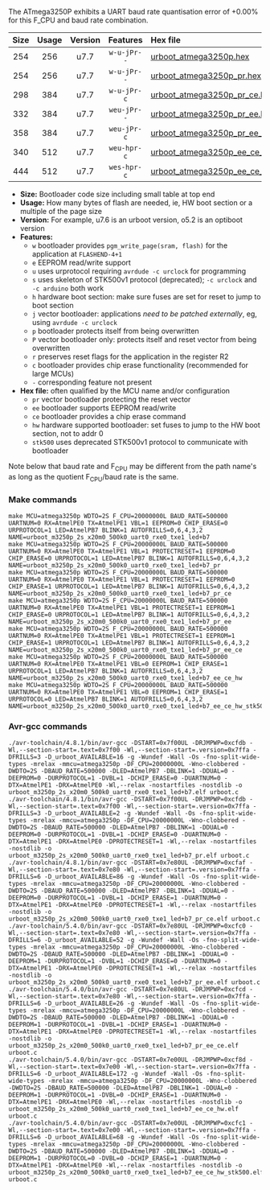 The ATmega3250P exhibits a UART baud rate quantisation error of +0.00% for this F_CPU and baud rate combination.

|Size|Usage|Version|Features|Hex file|
|:-:|:-:|:-:|:-:|:--|
|254|256|u7.7|`w-u-jPr--`|[urboot_atmega3250p.hex](https://raw.githubusercontent.com/stefanrueger/urboot.hex/main/cores/megacore/atmega3250p/watchdog_2_s/external_oscillator/10000000_hz/250000_baud/uart0_rxe0_txe1/led%2Bb7/urboot_atmega3250p.hex)|
|254|256|u7.7|`w-u-jPr--`|[urboot_atmega3250p_pr.hex](https://raw.githubusercontent.com/stefanrueger/urboot.hex/main/cores/megacore/atmega3250p/watchdog_2_s/external_oscillator/10000000_hz/250000_baud/uart0_rxe0_txe1/led%2Bb7/urboot_atmega3250p_pr.hex)|
|298|384|u7.7|`w-u-jPr-c`|[urboot_atmega3250p_pr_ce.hex](https://raw.githubusercontent.com/stefanrueger/urboot.hex/main/cores/megacore/atmega3250p/watchdog_2_s/external_oscillator/10000000_hz/250000_baud/uart0_rxe0_txe1/led%2Bb7/urboot_atmega3250p_pr_ce.hex)|
|332|384|u7.7|`weu-jPr--`|[urboot_atmega3250p_pr_ee.hex](https://raw.githubusercontent.com/stefanrueger/urboot.hex/main/cores/megacore/atmega3250p/watchdog_2_s/external_oscillator/10000000_hz/250000_baud/uart0_rxe0_txe1/led%2Bb7/urboot_atmega3250p_pr_ee.hex)|
|358|384|u7.7|`weu-jPr-c`|[urboot_atmega3250p_pr_ee_ce.hex](https://raw.githubusercontent.com/stefanrueger/urboot.hex/main/cores/megacore/atmega3250p/watchdog_2_s/external_oscillator/10000000_hz/250000_baud/uart0_rxe0_txe1/led%2Bb7/urboot_atmega3250p_pr_ee_ce.hex)|
|340|512|u7.7|`weu-hpr-c`|[urboot_atmega3250p_ee_ce_hw.hex](https://raw.githubusercontent.com/stefanrueger/urboot.hex/main/cores/megacore/atmega3250p/watchdog_2_s/external_oscillator/10000000_hz/250000_baud/uart0_rxe0_txe1/led%2Bb7/urboot_atmega3250p_ee_ce_hw.hex)|
|444|512|u7.7|`wes-hpr-c`|[urboot_atmega3250p_ee_ce_hw_stk500.hex](https://raw.githubusercontent.com/stefanrueger/urboot.hex/main/cores/megacore/atmega3250p/watchdog_2_s/external_oscillator/10000000_hz/250000_baud/uart0_rxe0_txe1/led%2Bb7/urboot_atmega3250p_ee_ce_hw_stk500.hex)|

- **Size:** Bootloader code size including small table at top end
- **Usage:** How many bytes of flash are needed, ie, HW boot section or a multiple of the page size
- **Version:** For example, u7.6 is an urboot version, o5.2 is an optiboot version
- **Features:**
  + `w` bootloader provides `pgm_write_page(sram, flash)` for the application at `FLASHEND-4+1`
  + `e` EEPROM read/write support
  + `u` uses urprotocol requiring `avrdude -c urclock` for programming
  + `s` uses skeleton of STK500v1 protocol (deprecated); `-c urclock` and `-c arduino` both work
  + `h` hardware boot section: make sure fuses are set for reset to jump to boot section
  + `j` vector bootloader: applications *need to be patched externally*, eg, using `avrdude -c urclock`
  + `p` bootloader protects itself from being overwritten
  + `P` vector bootloader only: protects itself and reset vector from being overwritten
  + `r` preserves reset flags for the application in the register R2
  + `c` bootloader provides chip erase functionality (recommended for large MCUs)
  + `-` corresponding feature not present
- **Hex file:** often qualified by the MCU name and/or configuration
  + `pr` vector bootloader protecting the reset vector
  + `ee` bootloader supports EEPROM read/write
  + `ce` bootloader provides a chip erase command
  + `hw` hardware supported bootloader: set fuses to jump to the HW boot section, not to addr 0
  + `stk500` uses deprecated STK500v1 protocol to communicate with bootloader


Note below that baud rate and F<sub>CPU</sub> may be different from the path name's as long as the quotient F<sub>CPU</sub>/baud rate is the same.

### Make commands
```
make MCU=atmega3250p WDTO=2S F_CPU=20000000L BAUD_RATE=500000 UARTNUM=0 RX=AtmelPE0 TX=AtmelPE1 VBL=1 EEPROM=0 CHIP_ERASE=0 URPROTOCOL=1 LED=AtmelPB7 BLINK=1 AUTOFRILLS=0,6,4,3,2 NAME=urboot_m3250p_2s_x20m0_500k0_uart0_rxe0_txe1_led+b7
make MCU=atmega3250p WDTO=2S F_CPU=20000000L BAUD_RATE=500000 UARTNUM=0 RX=AtmelPE0 TX=AtmelPE1 VBL=1 PROTECTRESET=1 EEPROM=0 CHIP_ERASE=0 URPROTOCOL=1 LED=AtmelPB7 BLINK=1 AUTOFRILLS=0,6,4,3,2 NAME=urboot_m3250p_2s_x20m0_500k0_uart0_rxe0_txe1_led+b7_pr
make MCU=atmega3250p WDTO=2S F_CPU=20000000L BAUD_RATE=500000 UARTNUM=0 RX=AtmelPE0 TX=AtmelPE1 VBL=1 PROTECTRESET=1 EEPROM=0 CHIP_ERASE=1 URPROTOCOL=1 LED=AtmelPB7 BLINK=1 AUTOFRILLS=0,6,4,3,2 NAME=urboot_m3250p_2s_x20m0_500k0_uart0_rxe0_txe1_led+b7_pr_ce
make MCU=atmega3250p WDTO=2S F_CPU=20000000L BAUD_RATE=500000 UARTNUM=0 RX=AtmelPE0 TX=AtmelPE1 VBL=1 PROTECTRESET=1 EEPROM=1 CHIP_ERASE=0 URPROTOCOL=1 LED=AtmelPB7 BLINK=1 AUTOFRILLS=0,6,4,3,2 NAME=urboot_m3250p_2s_x20m0_500k0_uart0_rxe0_txe1_led+b7_pr_ee
make MCU=atmega3250p WDTO=2S F_CPU=20000000L BAUD_RATE=500000 UARTNUM=0 RX=AtmelPE0 TX=AtmelPE1 VBL=1 PROTECTRESET=1 EEPROM=1 CHIP_ERASE=1 URPROTOCOL=1 LED=AtmelPB7 BLINK=1 AUTOFRILLS=0,6,4,3,2 NAME=urboot_m3250p_2s_x20m0_500k0_uart0_rxe0_txe1_led+b7_pr_ee_ce
make MCU=atmega3250p WDTO=2S F_CPU=20000000L BAUD_RATE=500000 UARTNUM=0 RX=AtmelPE0 TX=AtmelPE1 VBL=0 EEPROM=1 CHIP_ERASE=1 URPROTOCOL=1 LED=AtmelPB7 BLINK=1 AUTOFRILLS=0,6,4,3,2 NAME=urboot_m3250p_2s_x20m0_500k0_uart0_rxe0_txe1_led+b7_ee_ce_hw
make MCU=atmega3250p WDTO=2S F_CPU=20000000L BAUD_RATE=500000 UARTNUM=0 RX=AtmelPE0 TX=AtmelPE1 VBL=0 EEPROM=1 CHIP_ERASE=1 URPROTOCOL=0 LED=AtmelPB7 BLINK=1 AUTOFRILLS=0,6,4,3,2 NAME=urboot_m3250p_2s_x20m0_500k0_uart0_rxe0_txe1_led+b7_ee_ce_hw_stk500
```

### Avr-gcc commands
```
./avr-toolchain/4.8.1/bin/avr-gcc -DSTART=0x7f00UL -DRJMPWP=0xcfdb -Wl,--section-start=.text=0x7f00 -Wl,--section-start=.version=0x7ffa -DFRILLS=3 -D_urboot_AVAILABLE=16 -g -Wundef -Wall -Os -fno-split-wide-types -mrelax -mmcu=atmega3250p -DF_CPU=20000000L -Wno-clobbered -DWDTO=2S -DBAUD_RATE=500000 -DLED=AtmelPB7 -DBLINK=1 -DDUAL=0 -DEEPROM=0 -DURPROTOCOL=1 -DVBL=1 -DCHIP_ERASE=0 -DUARTNUM=0 -DTX=AtmelPE1 -DRX=AtmelPE0 -Wl,--relax -nostartfiles -nostdlib -o urboot_m3250p_2s_x20m0_500k0_uart0_rxe0_txe1_led+b7.elf urboot.c
./avr-toolchain/4.8.1/bin/avr-gcc -DSTART=0x7f00UL -DRJMPWP=0xcfdb -Wl,--section-start=.text=0x7f00 -Wl,--section-start=.version=0x7ffa -DFRILLS=3 -D_urboot_AVAILABLE=2 -g -Wundef -Wall -Os -fno-split-wide-types -mrelax -mmcu=atmega3250p -DF_CPU=20000000L -Wno-clobbered -DWDTO=2S -DBAUD_RATE=500000 -DLED=AtmelPB7 -DBLINK=1 -DDUAL=0 -DEEPROM=0 -DURPROTOCOL=1 -DVBL=1 -DCHIP_ERASE=0 -DUARTNUM=0 -DTX=AtmelPE1 -DRX=AtmelPE0 -DPROTECTRESET=1 -Wl,--relax -nostartfiles -nostdlib -o urboot_m3250p_2s_x20m0_500k0_uart0_rxe0_txe1_led+b7_pr.elf urboot.c
./avr-toolchain/4.8.1/bin/avr-gcc -DSTART=0x7e80UL -DRJMPWP=0xcfaf -Wl,--section-start=.text=0x7e80 -Wl,--section-start=.version=0x7ffa -DFRILLS=6 -D_urboot_AVAILABLE=86 -g -Wundef -Wall -Os -fno-split-wide-types -mrelax -mmcu=atmega3250p -DF_CPU=20000000L -Wno-clobbered -DWDTO=2S -DBAUD_RATE=500000 -DLED=AtmelPB7 -DBLINK=1 -DDUAL=0 -DEEPROM=0 -DURPROTOCOL=1 -DVBL=1 -DCHIP_ERASE=1 -DUARTNUM=0 -DTX=AtmelPE1 -DRX=AtmelPE0 -DPROTECTRESET=1 -Wl,--relax -nostartfiles -nostdlib -o urboot_m3250p_2s_x20m0_500k0_uart0_rxe0_txe1_led+b7_pr_ce.elf urboot.c
./avr-toolchain/5.4.0/bin/avr-gcc -DSTART=0x7e80UL -DRJMPWP=0xcfc0 -Wl,--section-start=.text=0x7e80 -Wl,--section-start=.version=0x7ffa -DFRILLS=6 -D_urboot_AVAILABLE=52 -g -Wundef -Wall -Os -fno-split-wide-types -mrelax -mmcu=atmega3250p -DF_CPU=20000000L -Wno-clobbered -DWDTO=2S -DBAUD_RATE=500000 -DLED=AtmelPB7 -DBLINK=1 -DDUAL=0 -DEEPROM=1 -DURPROTOCOL=1 -DVBL=1 -DCHIP_ERASE=0 -DUARTNUM=0 -DTX=AtmelPE1 -DRX=AtmelPE0 -DPROTECTRESET=1 -Wl,--relax -nostartfiles -nostdlib -o urboot_m3250p_2s_x20m0_500k0_uart0_rxe0_txe1_led+b7_pr_ee.elf urboot.c
./avr-toolchain/5.4.0/bin/avr-gcc -DSTART=0x7e80UL -DRJMPWP=0xcfcd -Wl,--section-start=.text=0x7e80 -Wl,--section-start=.version=0x7ffa -DFRILLS=6 -D_urboot_AVAILABLE=26 -g -Wundef -Wall -Os -fno-split-wide-types -mrelax -mmcu=atmega3250p -DF_CPU=20000000L -Wno-clobbered -DWDTO=2S -DBAUD_RATE=500000 -DLED=AtmelPB7 -DBLINK=1 -DDUAL=0 -DEEPROM=1 -DURPROTOCOL=1 -DVBL=1 -DCHIP_ERASE=1 -DUARTNUM=0 -DTX=AtmelPE1 -DRX=AtmelPE0 -DPROTECTRESET=1 -Wl,--relax -nostartfiles -nostdlib -o urboot_m3250p_2s_x20m0_500k0_uart0_rxe0_txe1_led+b7_pr_ee_ce.elf urboot.c
./avr-toolchain/5.4.0/bin/avr-gcc -DSTART=0x7e00UL -DRJMPWP=0xcf8d -Wl,--section-start=.text=0x7e00 -Wl,--section-start=.version=0x7ffa -DFRILLS=6 -D_urboot_AVAILABLE=172 -g -Wundef -Wall -Os -fno-split-wide-types -mrelax -mmcu=atmega3250p -DF_CPU=20000000L -Wno-clobbered -DWDTO=2S -DBAUD_RATE=500000 -DLED=AtmelPB7 -DBLINK=1 -DDUAL=0 -DEEPROM=1 -DURPROTOCOL=1 -DVBL=0 -DCHIP_ERASE=1 -DUARTNUM=0 -DTX=AtmelPE1 -DRX=AtmelPE0 -Wl,--relax -nostartfiles -nostdlib -o urboot_m3250p_2s_x20m0_500k0_uart0_rxe0_txe1_led+b7_ee_ce_hw.elf urboot.c
./avr-toolchain/5.4.0/bin/avr-gcc -DSTART=0x7e00UL -DRJMPWP=0xcfc1 -Wl,--section-start=.text=0x7e00 -Wl,--section-start=.version=0x7ffa -DFRILLS=6 -D_urboot_AVAILABLE=68 -g -Wundef -Wall -Os -fno-split-wide-types -mrelax -mmcu=atmega3250p -DF_CPU=20000000L -Wno-clobbered -DWDTO=2S -DBAUD_RATE=500000 -DLED=AtmelPB7 -DBLINK=1 -DDUAL=0 -DEEPROM=1 -DURPROTOCOL=0 -DVBL=0 -DCHIP_ERASE=1 -DUARTNUM=0 -DTX=AtmelPE1 -DRX=AtmelPE0 -Wl,--relax -nostartfiles -nostdlib -o urboot_m3250p_2s_x20m0_500k0_uart0_rxe0_txe1_led+b7_ee_ce_hw_stk500.elf urboot.c
```

